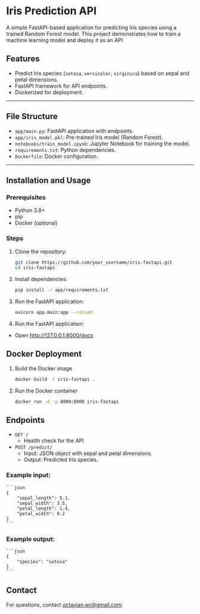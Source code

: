 # Iris Prediction API

A simple FastAPI-based application for predicting Iris species using a trained Random Forest model. This project demonstrates how to train a machine learning model and deploy it as an API.

## Features
- Predict Iris species (`setosa`, `versicolor`, `virginica`) based on sepal and petal dimensions.
- FastAPI framework for API endpoints.
- Dockerized for deployment.

---

## File Structure
- `app/main.py`: FastAPI application with endpoints.
- `app/iris_model.pkl`: Pre-trained Iris model (Random Forest).
- `notebooks/train_model.ipynb`: Jupyter Notebook for training the model.
- `requirements.txt`: Python dependencies.
- `Dockerfile`: Docker configuration.

---

## Installation and Usage

### Prerequisites
- Python 3.8+
- pip
- Docker (optional)

### Steps
1. Clone the repository:
   ```bash
   git clone https://github.com/your_username/iris-fastapi.git
   cd iris-fastapi
   ```

2. Install dependencies:
    ```bash
    pip install -r app/requirements.txt
    ```

3. Run the FastAPI application:
    ```bash
    uvicorn app.main:app --reload
    ```

4. Run the FastAPI application:
- Open http://127.0.0.1:8000/docs

## Docker Deployment
1. Build the Docker image
    ```bash
    docker build -t iris-fastapi .
    ```

2. Run the Docker container
    ```bash
    docker run -d -p 8000:8000 iris-fastapi
    ```

## Endpoints
- `GET /`
    - Health check for the API
- `POST /predict/`
    - Input: JSON object with sepal and petal dimensions.
    - Output: Predicted Iris species.

### Example input:
    ```json
    {
        "sepal_length": 5.1,
        "sepal_width": 3.5,
        "petal_length": 1.4,
        "petal_width": 0.2
    }
    ```

### Example output:
    ```json
    {
        "species": "setosa"
    }
    ```

## Contact

For questions, contact octavian.wr@gmail.com.